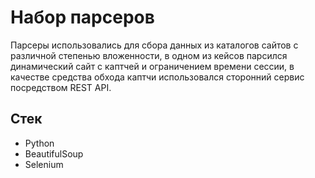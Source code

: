 # Набор парсеров
Парсеры использовались для сбора данных из каталогов сайтов с различной степенью вложенности, в одном из кейсов парсился динамический сайт c каптчей и ограничением времени сессии, в качестве средства обхода каптчи использовался сторонний сервис посредством REST API.

## Стек
- Python
- BeautifulSoup
- Selenium
